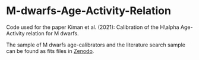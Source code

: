 # M-dwarfs-Age-Activity-Relation

Code used for the paper Kiman et al. (2021): Calibration of the H\alpha Age-Activity relation for M dwarfs.

The sample of M dwarfs age-calibrators and the literature search sample can be found as fits files in [Zenodo](https://doi.org/10.5281/zenodo.4659293).